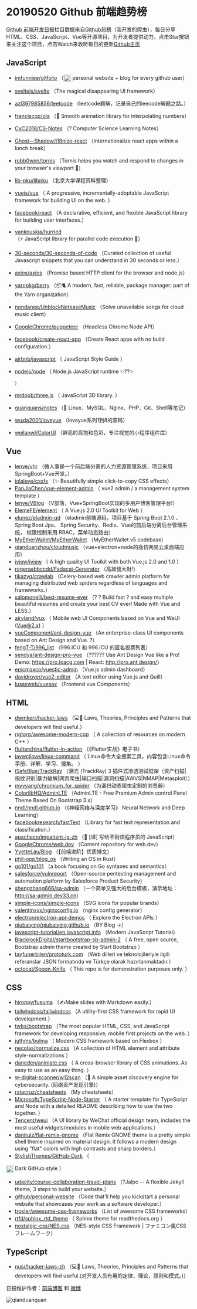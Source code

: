 # 20190520 Github 前端趋势榜

[Github 前端开发日报](http://caibaojian.com/c/news)栏目数据来自[Github热榜](http://news.caibaojian.com/)（我开发的爬虫），每日分享HTML、CSS、JavaScript、Vue等开源项目，为开发者提供动力，点击Star按钮来关注这个项目，点击Watch来收听每日的更新[Github主页](https://github.com/kujian/githubTrending)
## JavaScript

* [imfunniee/gitfolio](https://github.com/imfunniee/gitfolio) （<img class="emoji" title=":octocat:" alt=":octocat:" src="https://github.githubassets.com/images/icons/emoji/octocat.png" height="20" width="20" align="absmiddle"> personal website + blog for every github user）
* [sveltejs/svelte](https://github.com/sveltejs/svelte) （The magical disappearing UI framework）
* [azl397985856/leetcode](https://github.com/azl397985856/leetcode) （leetcode题解，记录自己的leecode解题之路。）
* [franciscop/ola](https://github.com/franciscop/ola) （&#x1f30a; Smooth animation library for interpolating numbers）
* [CyC2018/CS-Notes](https://github.com/CyC2018/CS-Notes) （? Computer Science Learning Notes）
* [Ghost&#8212;Shadow/i18nize-react](https://github.com/Ghost---Shadow/i18nize-react) （Internationalize react apps within a lunch break）
* [robb0wen/tornis](https://github.com/robb0wen/tornis) （Tornis helps you watch and respond to changes in your browser's viewport &#x1f332;）
* [lib-pku/libpku](https://github.com/lib-pku/libpku) （北京大学课程资料整理）
* [vuejs/vue](https://github.com/vuejs/vue) （
        A progressive, incrementally-adoptable JavaScript framework for building UI on the web.
      ）
* [facebook/react](https://github.com/facebook/react) （A declarative, efficient, and flexible JavaScript library for building user interfaces.）
* [yankouskia/hurried](https://github.com/yankouskia/hurried) （⚡️ JavaScript library for parallel code execution &#x1f500;）
* [30-seconds/30-seconds-of-code](https://github.com/30-seconds/30-seconds-of-code) （Curated collection of useful Javascript snippets that you can understand in 30 seconds or less.）
* [axios/axios](https://github.com/axios/axios) （Promise based HTTP client for the browser and node.js）
* [yarnpkg/berry](https://github.com/yarnpkg/berry) （&#x1f4e6;&#x1f408; A modern, fast, reliable, package manager; part of the Yarn organization）
* [nondanee/UnblockNeteaseMusic](https://github.com/nondanee/UnblockNeteaseMusic) （Solve unavailable songs for cloud music client）
* [GoogleChrome/puppeteer](https://github.com/GoogleChrome/puppeteer) （Headless Chrome Node API）
* [facebook/create-react-app](https://github.com/facebook/create-react-app) （Create React apps with no build configuration.）
* [airbnb/javascript](https://github.com/airbnb/javascript) （
        JavaScript Style Guide
      ）
* [nodejs/node](https://github.com/nodejs/node) （
        Node.js JavaScript runtime ✨??✨

      ）
* [mrdoob/three.js](https://github.com/mrdoob/three.js) （
        JavaScript 3D library.
      ）
* [guanguans/notes](https://github.com/guanguans/notes) （&#x1f4d4; Linux、MySQL、Nginx、PHP、Git、Shell等笔记）
* [wuxia2001/loveyue](https://github.com/wuxia2001/loveyue) （loveyue系列1到8的源码）
* [weilanwl/ColorUI](https://github.com/weilanwl/ColorUI) （鲜亮的高饱和色彩，专注视觉的小程序组件库）

## Vue

* [lenve/vhr](https://github.com/lenve/vhr) （微人事是一个前后端分离的人力资源管理系统，项目采用SpringBoot+Vue开发。）
* [jolaleye/cssfx](https://github.com/jolaleye/cssfx) （✨ Beautifully simple click-to-copy CSS effects）
* [PanJiaChen/vue-element-admin](https://github.com/PanJiaChen/vue-element-admin) （
        vue2 admin / a management system template
      ）
* [lenve/VBlog](https://github.com/lenve/VBlog) （V部落，Vue+SpringBoot实现的多用户博客管理平台!）
* [ElemeFE/element](https://github.com/ElemeFE/element) （
        A Vue.js 2.0 UI Toolkit for Web
      ）
* [elunez/eladmin-qd](https://github.com/elunez/eladmin-qd) （eladmin前端源码，项目基于 Spring Boot 2.1.0 、 Spring Boot Jpa、 Spring Security、Redis、Vue的前后端分离后台管理系统， 权限控制采用 RBAC，菜单动态路由）
* [MyEtherWallet/MyEtherWallet](https://github.com/MyEtherWallet/MyEtherWallet) （MyEtherWallet v5 codebase）
* [qianduanzhou/cloudmusic](https://github.com/qianduanzhou/cloudmusic) （vue+electron+node的高仿网易云桌面端应用）
* [iview/iview](https://github.com/iview/iview) （
        A high quality UI Toolkit with both Vue.js 2.0 and 1.0
      ）
* [rogeraabbccdd/Fadacai-Generator](https://github.com/rogeraabbccdd/Fadacai-Generator) （高雄發大財!）
* [tikazyq/crawlab](https://github.com/tikazyq/crawlab) （Celery-based web crawler admin platform for managing distributed web spiders regardless of languages and frameworks.）
* [salomonelli/best-resume-ever](https://github.com/salomonelli/best-resume-ever) （? ? Build fast ? and easy multiple beautiful resumes and create your best CV ever! Made with Vue and LESS.）
* [airyland/vux](https://github.com/airyland/vux) （
        Mobile web UI Components based on Vue and WeUI (Vue@2.x)
      ）
* [vueComponent/ant-design-vue](https://github.com/vueComponent/ant-design-vue) （An enterprise-class UI components based on Ant Design and Vue. ?）
* [fengT-T/996_list](https://github.com/fengT-T/996_list) （996.ICU 和 996.ICU 的匿名投票列表）
* [sendya/ant-design-pro-vue](https://github.com/sendya/ant-design-pro-vue) （??‍???‍? Use Ant Design Vue like a Pro! Demo: <a href="https://pro.loacg.com" rel="nofollow">https://pro.loacg.com</a> | React: <a href="http://pro.ant.design/" rel="nofollow">http://pro.ant.design/</a>）
* [epicmaxco/vuestic-admin](https://github.com/epicmaxco/vuestic-admin) （Vue.js admin dashboard）
* [davidroyer/vue2-editor](https://github.com/davidroyer/vue2-editor) （A text editor using Vue.js and Quill）
* [lusaxweb/vuesax](https://github.com/lusaxweb/vuesax) （Frontend vue Components）

## HTML

* [dwmkerr/hacker-laws](https://github.com/dwmkerr/hacker-laws) （&#x1f4bb;&#x1f4d6; Laws, Theories, Principles and Patterns that developers will find useful.）
* [rigtorp/awesome-modern-cpp](https://github.com/rigtorp/awesome-modern-cpp) （
        A collection of resources on modern C++
      ）
* [flutterchina/flutter-in-action](https://github.com/flutterchina/flutter-in-action) （《Flutter实战》电子书）
* [jaywcjlove/linux-command](https://github.com/jaywcjlove/linux-command) （
        Linux命令大全搜索工具，内容包含Linux命令手册、详解、学习、搜集。
      ）
* [iSafeBlue/TrackRay](https://github.com/iSafeBlue/TrackRay) （溯光 (TrackRay) 3 插件式渗透测试框架（资产扫描|指纹识别|暴力破解|网页爬虫|端口扫描|漏洞扫描|AWVS|NMAP|Metasploit））
* [myvyang/chromium_for_spider](https://github.com/myvyang/chromium_for_spider) （为漏扫动态爬虫定制的浏览器）
* [ColorlibHQ/AdminLTE](https://github.com/ColorlibHQ/AdminLTE) （AdminLTE - Free Premium Admin control Panel Theme Based On Bootstrap 3.x）
* [nndl/nndl.github.io](https://github.com/nndl/nndl.github.io) （《神经网络与深度学习》 Neural Network and Deep Learning）
* [facebookresearch/fastText](https://github.com/facebookresearch/fastText) （Library for fast text representation and classification.）
* [apachecn/impatient-js-zh](https://github.com/apachecn/impatient-js-zh) （&#x1f4d6; [译] 写给不耐烦程序员的 JavaScript）
* [GoogleChrome/web.dev](https://github.com/GoogleChrome/web.dev) （Content repository for web.dev）
* [YvetteLau/Blog](https://github.com/YvetteLau/Blog) （【前端进阶】优质博文）
* [phil-opp/blog_os](https://github.com/phil-opp/blog_os) （Writing an OS in Rust）
* [go101/go101](https://github.com/go101/go101) （a book focusing on Go syntaxes and semantics）
* [salesforce/vulnreport](https://github.com/salesforce/vulnreport) （Open-source pentesting management and automation platform by Salesforce Product Security）
* [shengzhang666/sa-admin](https://github.com/shengzhang666/sa-admin) （一个简单又强大的后台模板，演示地址：<a href="http://sa-admin.dev33.cn" rel="nofollow">http://sa-admin.dev33.cn</a>）
* [simple-icons/simple-icons](https://github.com/simple-icons/simple-icons) （SVG icons for popular brands）
* [valentinxxx/nginxconfig.io](https://github.com/valentinxxx/nginxconfig.io) （nginx config generator）
* [electron/electron-api-demos](https://github.com/electron/electron-api-demos) （
        Explore the Electron APIs
      ）
* [qiubaiying/qiubaiying.github.io](https://github.com/qiubaiying/qiubaiying.github.io) （BY Blog -&gt;）
* [javascript-tutorial/en.javascript.info](https://github.com/javascript-tutorial/en.javascript.info) （Modern JavaScript Tutorial）
* [BlackrockDigital/startbootstrap-sb-admin-2](https://github.com/BlackrockDigital/startbootstrap-sb-admin-2) （
        A free, open source, Bootstrap admin theme created by Start Bootstrap
      ）
* [tayfunerbilen/prototurk.com](https://github.com/tayfunerbilen/prototurk.com) （Web dilleri ve teknolojileriyle ilgili referanslar JSON formatında ve Türkçe olarak hazırlanmaktadır.）
* [octocat/Spoon-Knife](https://github.com/octocat/Spoon-Knife) （
        This repo is for demonstration purposes only.
      ）

## CSS

* [hiroppy/fusuma](https://github.com/hiroppy/fusuma) （✍️Make slides with Markdown easily.）
* [tailwindcss/tailwindcss](https://github.com/tailwindcss/tailwindcss) （A utility-first CSS framework for rapid UI development.）
* [twbs/bootstrap](https://github.com/twbs/bootstrap) （The most popular HTML, CSS, and JavaScript framework for developing responsive, mobile first projects on the web.
      ）
* [jgthms/bulma](https://github.com/jgthms/bulma) （
        Modern CSS framework based on Flexbox
      ）
* [necolas/normalize.css](https://github.com/necolas/normalize.css) （A collection of HTML element and attribute style-normalizations
      ）
* [daneden/animate.css](https://github.com/daneden/animate.css) （
        A cross-browser library of CSS animations. As easy to use as an easy thing.
      ）
* [w-digital-scanner/w12scan](https://github.com/w-digital-scanner/w12scan) （&#x1f680; A simple asset discovery engine for cybersecurity. (网络资产发现引擎)）
* [rstacruz/cheatsheets](https://github.com/rstacruz/cheatsheets) （My cheatsheets）
* [Microsoft/TypeScript-Node-Starter](https://github.com/Microsoft/TypeScript-Node-Starter) （
        A starter template for TypeScript and Node with a detailed README describing how to use the two together.
      ）
* [Tencent/weui](https://github.com/Tencent/weui) （A UI library by WeChat official design team, includes the most useful widgets/modules in mobile web applications.）
* [daniruiz/flat-remix-gnome](https://github.com/daniruiz/flat-remix-gnome) （Flat Remix GNOME theme is a pretty simple shell theme inspired on material design. It follows a modern design using "flat" colors with high contrasts and sharp borders.）
* [StylishThemes/GitHub-Dark](https://github.com/StylishThemes/GitHub-Dark) （
        
<img class="emoji" title=":octocat:" alt=":octocat:" src="https://assets-cdn.github.com/images/icons/emoji/octocat.png" height="20" width="20" align="absmiddle"> Dark GitHub style
      ）
* [udacity/course-collaboration-travel-plans](https://github.com/udacity/course-collaboration-travel-plans) （?Jalpc -- A flexible Jekyll theme, 3 steps to build your website.）
* [github/personal-website](https://github.com/github/personal-website) （Code that'll help you kickstart a personal website that showcases your work as a software developer.）
* [troxler/awesome-css-frameworks](https://github.com/troxler/awesome-css-frameworks) （List of awesome CSS frameworks）
* [rtfd/sphinx_rtd_theme](https://github.com/rtfd/sphinx_rtd_theme) （
        Sphinx theme for readthedocs.org
      ）
* [nostalgic-css/NES.css](https://github.com/nostalgic-css/NES.css) （NES-style CSS Framework | ファミコン風CSSフレームワーク）

## TypeScript

* [nusr/hacker-laws-zh](https://github.com/nusr/hacker-laws-zh) （&#x1f4bb;&#x1f4d6; Laws, Theories, Principles and Patterns that developers will find useful.(对开发人员有用的定律，理论，原则和模式。)）


日报维护作者：[前端博客](http://caibaojian.com/) 和 [微博](http://caibaojian.com/go/weibo)

![qianduanquan](https://user-images.githubusercontent.com/3055447/38468989-651132ac-3b80-11e8-8e6b-15122322a9d7.png)